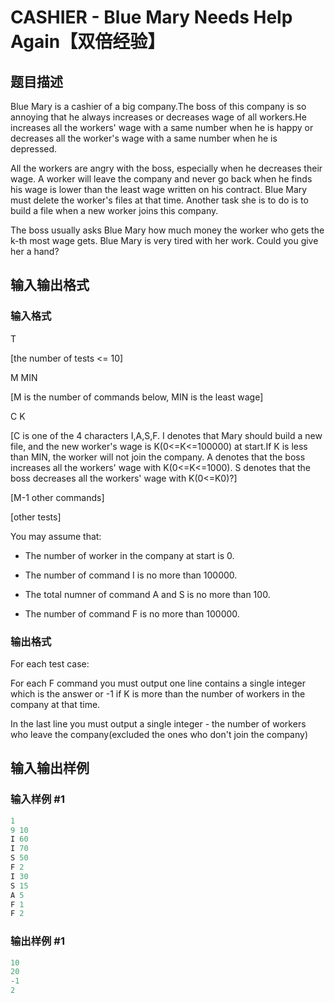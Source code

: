 # CASHIER - Blue Mary Needs Help Again【双倍经验】

## 题目描述

Blue Mary is a cashier of a big company.The boss of this company is so annoying that he always increases or decreases wage of all workers.He increases all the workers' wage with a same number when he is happy or decreases all the worker's wage with a same number when he is depressed.

All the workers are angry with the boss, especially when he decreases their wage. A worker will leave the company and never go back when he finds his wage is lower than the least wage written on his contract. Blue Mary must delete the worker's files at that time. Another task she is to do is to build a file when a new worker joins this company.

The boss usually asks Blue Mary how much money the worker who gets the k-th most wage gets. Blue Mary is very tired with her work. Could you give her a hand?

## 输入输出格式

### 输入格式

T

\[the number of tests <= 10\]

M MIN

\[M is the number of commands below, MIN is the least wage\]

C K

\[C is one of the 4 characters I,A,S,F. I denotes that Mary should build a new file, and the new worker's wage is K(0<=K<=100000) at start.If K is less than MIN, the worker will not join the company. A denotes that the boss increases all the workers' wage with K(0<=K<=1000). S denotes that the boss decreases all the workers' wage with K(0<=K0)?\]

\[M-1 other commands\]

\[other tests\]

You may assume that:

- The number of worker in the company at start is 0.

- The number of command I is no more than 100000.

- The total numner of command A and S is no more than 100.

- The number of command F is no more than 100000.

### 输出格式

For each test case:

For each F command you must output one line contains a single integer which is the answer or -1 if K is more than the number of workers in the company at that time.

In the last line you must output a single integer - the number of workers who leave the company(excluded the ones who don't join the company)

## 输入输出样例

### 输入样例 #1

```cpp
1
9 10
I 60
I 70
S 50
F 2
I 30
S 15
A 5
F 1
F 2
```


### 输出样例 #1

```cpp
10
20
-1
2
```


